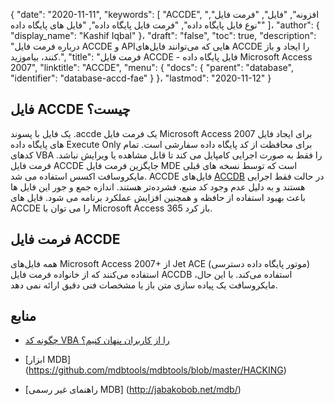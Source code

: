 {
  "date": "2020-11-11",
  "keywords": [
"ACCDE",
"افزونه",
"فایل",
"فرمت فایل",
"نوع فایل پایگاه داده",
"فرمت فایل پایگاه داده",
"فایل های پایگاه داده"
]،
  "author": {
    "display_name": "Kashif Iqbal"
}،
  "draft": "false",
  "toc": true,
  "description": "درباره فرمت فایل ACCDE و APIهایی که می‌توانند فایل‌های ACCDE را ایجاد و باز کنند، بیاموزید.",
  "title": "فرمت فایل ACCDE - فایل پایگاه داده Microsoft Access 2007",
  "linktitle": "ACCDE",
  "menu": {
    "docs": {
      "parent": "database",
      "identifier": "database-accd-fae"
}
}،
  "lastmod": "2020-11-12"
}

## فایل ACCDE چیست؟

یک فایل با پسوند .accde یک فرمت فایل Microsoft Access 2007 برای ایجاد فایل های پایگاه داده Execute Only برای محافظت از کد پایگاه داده سفارشی است. تمام کدهای VBA را فقط به صورت اجرایی کامپایل می کند تا قابل مشاهده یا ویرایش نباشد. فرمت فایل ACCDE جایگزین فرمت فایل MDE است که توسط نسخه های قبلی مایکروسافت اکسس استفاده می شد. ACCDE فایل‌های [ACCDB](/database/accdb/) در حالت فقط اجرایی هستند و به دلیل عدم وجود کد منبع، فشرده‌تر هستند. اندازه جمع و جور این فایل ها باعث بهبود استفاده از حافظه و همچنین افزایش عملکرد برنامه می شود. فایل های ACCDE را می توان با Microsoft Access 365 باز کرد.

## فرمت فایل ACCDE

همه فایل‌های Microsoft Access 2007+ از Jet ACE (موتور پایگاه داده دسترسی) استفاده می‌کنند که از خانواده فرمت فایل ACCDB استفاده می‌کند. با این حال، مایکروسافت یک پیاده سازی متن باز یا مشخصات فنی دقیق ارائه نمی دهد.

## منابع

* [چگونه کد VBA را از کاربران پنهان کنیم؟](https://support.microsoft.com/en-us/office/hide-vba-code-from-users-ce6ab610-af07-4008-91e0-1ef1b796ff18)

* [ابزار MDB] (https://github.com/mdbtools/mdbtools/blob/master/HACKING)

* [راهنمای غیر رسمی MDB] (http://jabakobob.net/mdb/)


